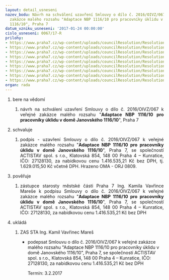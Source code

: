 ```yaml
---
layout: detail_usneseni
nazev_bodu: Návrh na schválení uzavření Smlouvy o dílo č. 2016/OIVZ/067 k veřejné
  zakázce malého rozsahu "Adaptace NBP 1116/10 pro pracovníky úklidu v domě Janovského
  1116/10", Praha 7
datum_vzniku_usneseni: '2017-01-24 00:00:00'
cislo_usneseni: 0067/17-R
prilohy:
- https://www.praha7.cz/wp-content/uploads/councilResolution/Resolutions/28786/export/1Duvodovazprava~159443.docx
- https://www.praha7.cz/wp-content/uploads/councilResolution/Resolutions/28786/export/4SmlouvaodiloNavrh~159440.doc
- https://www.praha7.cz/wp-content/uploads/councilResolution/Resolutions/28786/export/5Ocenenysoupispracivykazvymer~159439.xls
- https://www.praha7.cz/wp-content/uploads/councilResolution/Resolutions/28786/export/6PlnamocprilohaSmlouvyodilo~159438.doc
- https://www.praha7.cz/wp-content/uploads/councilResolution/Resolutions/28786/export/7Vyzvakpodaninabidky~159437.pdf
- https://www.praha7.cz/wp-content/uploads/councilResolution/Resolutions/28786/export/8Dodatecneinformace12~159436.pdf
- https://www.praha7.cz/wp-content/uploads/councilResolution/Resolutions/28786/export/9UdajezRegistruplatcuDPH~159435.pdf
- https://www.praha7.cz/wp-content/uploads/councilResolution/Resolutions/28786/export/10VypiszORACTISTAVspolsro~159434.pdf
- https://www.praha7.cz/wp-content/uploads/councilResolution/Resolutions/28786/export/export~296883.pdf
organ: rada
---
```

<OL class=urzList_view id=urzList>
<LI class=urzClass1><SPAN name="1">bere na vědomí</SPAN> 
<OL class=urzOlClass>
<LI class=urzClass2 style="TEXT-ALIGN: justify"><SPAN>
<P style="TEXT-ALIGN: justify" data-mce-style="text-align: justify;">návrh na schválení uzavření Smlouvy o dílo č. 2016/OIVZ/067 k veřejné zakázce malého rozsahu "<STRONG>Adaptace NBP 1116/10 pro pracovníky úklidu v domě Janovského 1116/10</STRONG>", Praha 7</P></SPAN></LI></OL></LI>
<LI class=urzClass1><SPAN name="24">schvaluje</SPAN> 
<OL class=urzOlClass>
<LI class=urzClass2 style="TEXT-ALIGN: justify"><SPAN>
<P style="TEXT-ALIGN: justify" data-mce-style="text-align: justify;">podpis - uzavření Smlouvy o dílo č. 2016/OIVZ/067 k veřejné zakázce malého rozsahu "<STRONG>Adaptace NBP 1116/10 pro pracovníky úklidu v domě Janovského 1116/10</STRONG>", Praha 7, se společností ACTISTAV spol. s r.o., Klatovská 854, 148 00 Praha 4 – Kunratice, IČO: 27128130, za nabídkovou cenu 1.416.535,21 Kč bez DPH, tj. 1.629.015,50 Kč včetně DPH. Hrazeno OMA -&nbsp;ORJ 0809.</P></SPAN></LI></OL></LI>
<LI class=urzClass1><SPAN name="16">pověřuje</SPAN> 
<OL class=urzOlClass>
<LI class=urzClass2 style="TEXT-ALIGN: justify"><SPAN>
<P style="TEXT-ALIGN: justify" data-mce-style="text-align: justify;">zástupce starosty městské části Praha 7 Ing. Kamila Vavřince Mareše k podpisu Smlouvy o dílo č. 2016/OIVZ/067 k veřejné zakázce malého rozsahu "<STRONG>Adaptace NBP 1116/10 pro pracovníky úklidu v domě Janovského 1116/10</STRONG>", Praha 7, se společností ACTISTAV spol. s r.o., Klatovská 854, 148 00 Praha 4 – Kunratice, IČO: 27128130, za nabídkovou cenu 1.416.535,21 Kč bez DPH</P></SPAN></LI></OL></LI>
<LI class=urzClass1 id=urzUkoly><SPAN name="1">ukládá</SPAN>
<OL class=urzOlClass>
<LI class=urzClass2><SPAN>
<P>ZAS STA Ing. Kamil Vavřinec Mareš</P></SPAN>
<UL class=urzUlClass>
<LI class=urzClass3><SPAN>
<P>podepsat Smlouvu o dílo č. 2016/OIVZ/067 k veřejné zakázce malého rozsahu "Adaptace NBP 1116/10 pro pracovníky úklidu v domě Janovského 1116/10", Praha 7, se společností ACTISTAV spol. s r.o., Klatovská 854, 148 00 Praha 4 – Kunratice, IČO: 27128130, za nabídkovou cenu 1.416.535,21 Kč bez DPH</P></SPAN><SPAN class=urzUkolTermin>Termín:&nbsp;3.2.2017</SPAN></LI></UL></LI></OL></LI></OL>